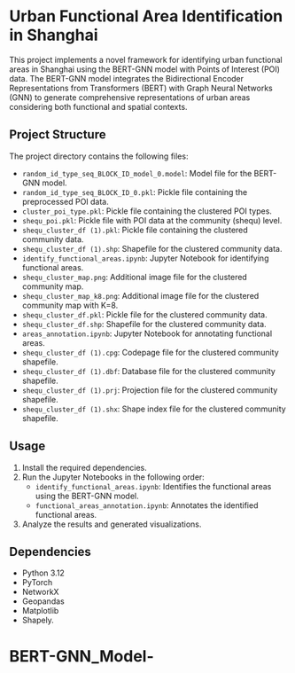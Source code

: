 

# Urban Functional Area Identification in Shanghai

This project implements a novel framework for identifying urban functional areas in Shanghai using the BERT-GNN model with Points of Interest (POI) data. The BERT-GNN model integrates the Bidirectional Encoder Representations from Transformers (BERT) with Graph Neural Networks (GNN) to generate comprehensive representations of urban areas considering both functional and spatial contexts.

## Project Structure

The project directory contains the following files:

- `random_id_type_seq_BLOCK_ID_model_0.model`: Model file for the BERT-GNN model.
- `random_id_type_seq_BLOCK_ID_0.pkl`: Pickle file containing the preprocessed POI data.
- `cluster_poi_type.pkl`: Pickle file containing the clustered POI types.
- `shequ_poi.pkl`: Pickle file with POI data at the community (shequ) level.
- `shequ_cluster_df (1).pkl`: Pickle file containing the clustered community data.
- `shequ_cluster_df (1).shp`: Shapefile for the clustered community data.
- `identify_functional_areas.ipynb`: Jupyter Notebook for identifying functional areas.
- `shequ_cluster_map.png`: Additional image file for the clustered community map.
- `shequ_cluster_map_k8.png`: Additional image file for the clustered community map with K=8.
- `shequ_cluster_df.pkl`: Pickle file for the clustered community data.
- `shequ_cluster_df.shp`: Shapefile for the clustered community data.
- `areas_annotation.ipynb`: Jupyter Notebook for annotating functional areas.
- `shequ_cluster_df (1).cpg`: Codepage file for the clustered community shapefile.
- `shequ_cluster_df (1).dbf`: Database file for the clustered community shapefile.
- `shequ_cluster_df (1).prj`: Projection file for the clustered community shapefile.
- `shequ_cluster_df (1).shx`: Shape index file for the clustered community shapefile.

## Usage

1. Install the required dependencies.
2. Run the Jupyter Notebooks in the following order:
   - `identify_functional_areas.ipynb`: Identifies the functional areas using the BERT-GNN model.
   - `functional_areas_annotation.ipynb`: Annotates the identified functional areas.
3. Analyze the results and generated visualizations.

## Dependencies

- Python 3.12
- PyTorch
- NetworkX
- Geopandas
- Matplotlib
- Shapely.
# BERT-GNN_Model-
